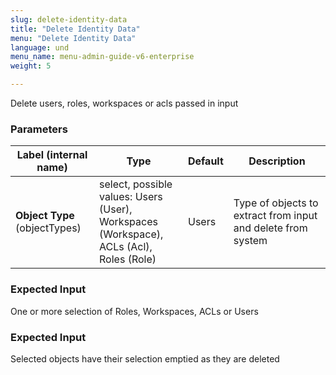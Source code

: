 ```yaml
---
slug: delete-identity-data
title: "Delete Identity Data"
menu: "Delete Identity Data"
language: und
menu_name: menu-admin-guide-v6-enterprise
weight: 5

---
```


 Delete users, roles, workspaces or acls passed in input

### Parameters
|Label (internal name)|Type|Default|Description|
|---|---|---|---|
|**Object Type** (objectTypes)|select, possible values: Users (User),<br/>Workspaces (Workspace),<br/>ACLs (Acl),<br/>Roles (Role)|Users|Type of objects to extract from input and delete from system|



### Expected Input
One or more selection of Roles, Workspaces, ACLs or Users


### Expected Input
Selected objects have their selection emptied as they are deleted


